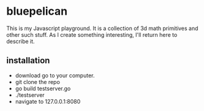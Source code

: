 # bluepelican
This is my Javascript playground. It is a collection of 3d math primitives and other such stuff. As I create something interesting, I'll return here to describe it.

## installation
- download go to your computer. 
- git clone the repo
- go build testserver.go
- ./testserver
- navigate to 127.0.0.1:8080

